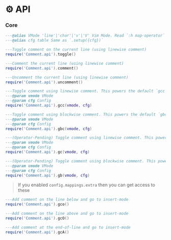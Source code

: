 # ⚙️ API

### Core

<!-- ---Line comment with a count -->
<!-- ---@param count integer Number of lines. (default: `vim.v.count`) -->
<!-- ---@param cfg Config If not provided, will use the default config -->
<!-- require('Comment.api').gcc_count(count, cfg) -->

```lua
---@alias VMode 'line'|'char'|'v'|'V' Vim Mode. Read `:h map-operator`
---@alias cfg table Same as `.setup({cfg})`

---Toggle comment on the current line (using linewise comment)
require('Comment.api').toggle()

---Comment the current line (using linewise comment)
require('Comment.api').comment()

---Uncomment the current line (using linewise comment)
require('Comment.api').uncomment()

---Toggle comment using linewise comment. This powers the default `gcc` mapping.
---@param vmode VMode
---@param cfg Config
require('Comment.api').gcc(vmode, cfg)

---Toggle comment using blockwise comment. This powers the default `gbc` mapping.
---@param vmode VMode
---@param cfg Config
require('Comment.api').gbc(vmode, cfg)

---(Operator-Pending) Toggle comment using linewise comment. This powers the default `gc` mapping.
---@param vmode VMode
---@param cfg Config
require('Comment.api').gc(vmode, cfg)

---(Operator-Pending) Toggle comment using blockwise comment. This powers the default `gb` mapping.
---@param vmode VMode
---@param cfg Config
require('Comment.api').gb(vmode, cfg)
```

> If you enabled `config.mappings.extra` then you can get access to these

```lua
---Add comment on the line below and go to insert-mode
require('Comment.api').gco()

---Add comment on the line above and go to insert-mode
require('Comment.api').gcO()

---Add comment at the end-of-line and go to insert-mode
require('Comment.api').gcA()
```

<!-- TODO: -->
<!-- - Document `opfunc` -->
<!-- - Document `extra` -->
